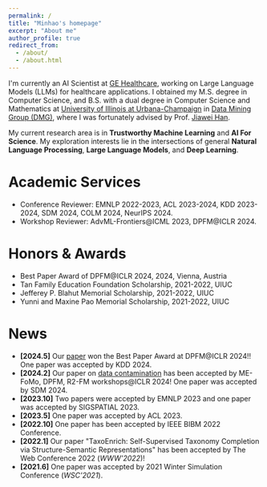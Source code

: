 ```yaml
---
permalink: /
title: "Minhao's homepage"
excerpt: "About me"
author_profile: true
redirect_from: 
  - /about/
  - /about.html
---
```


I'm currently an AI Scientist at [GE Healthcare](https://www.gehealthcare.com/), working on Large Language Models (LLMs) for healthcare applications. I obtained my M.S. degree in Computer Science, and B.S. with a dual degree in Computer Science and Mathematics at [University of Illinois at Urbana-Champaign](https://illinois.edu/) in [Data Mining Group (DMG)](http://dm1.cs.uiuc.edu/), where I was fortunately advised by Prof. [Jiawei Han](http://hanj.cs.illinois.edu/).

My current research area is in **Trustworthy Machine Learning** and **AI For Science**. My exploration interests lie in the intersections of general **Natural Language Processing**, **Large Language Models**, and **Deep Learning**.

Academic Services
======
* Conference Reviewer: EMNLP 2022-2023, ACL 2023-2024, KDD 2023-2024, SDM 2024, COLM 2024, NeurIPS 2024.
* Workshop Reviewer: AdvML-Frontiers@ICML 2023, DPFM@ICLR 2024.

Honors & Awards
======
* Best Paper Award of DPFM@ICLR 2024, 2024, Vienna, Austria
* Tan Family Education Foundation Scholarship, 2021-2022, UIUC
* Jefferey P. Blahut Memorial Scholarship, 2021-2022, UIUC
* Yunni and Maxine Pao Memorial Scholarship, 2021-2022, UIUC


News
======
* **[2024.5]** Our [paper](https://arxiv.org/abs/2401.06059) won the Best Paper Award at DPFM@ICLR 2024!! One paper was accepted by KDD 2024.
* **[2024.2]** Our paper on [data contamination](https://arxiv.org/abs/2401.06059) has been accepted by ME-FoMo, DPFM, R2-FM workshops@ICLR 2024! One paper was accepted by SDM 2024.
* **[2023.10]** Two papers were accepted by EMNLP 2023 and one paper was accepted by SIGSPATIAL 2023.
* **[2023.5]** One paper was accepted by ACL 2023.
* **[2022.10]** One paper has been accepted by IEEE BIBM 2022 Conference.
* **[2022.1]** Our paper "TaxoEnrich: Self-Supervised Taxonomy Completion via Structure-Semantic Representations" has been accepted by The Web Conference 2022 (*WWW'2022*)!
* **[2021.6]** One paper was accepted by 2021 Winter Simulation Conference (*WSC'2021*).
